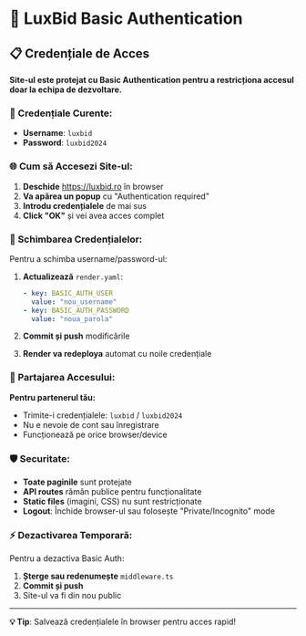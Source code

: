 # 🔐 LuxBid Basic Authentication

## 📋 Credențiale de Acces

**Site-ul este protejat cu Basic Authentication pentru a restricționa accesul doar la echipa de dezvoltare.**

### 🔑 Credențiale Curente:
- **Username**: `luxbid`
- **Password**: `luxbid2024`

### 🌐 Cum să Accesezi Site-ul:

1. **Deschide** https://luxbid.ro în browser
2. **Va apărea un popup** cu "Authentication required"
3. **Introdu credențialele** de mai sus
4. **Click "OK"** și vei avea acces complet

### 🔄 Schimbarea Credențialelor:

Pentru a schimba username/password-ul:

1. **Actualizează** `render.yaml`:
   ```yaml
   - key: BASIC_AUTH_USER
     value: "nou_username"
   - key: BASIC_AUTH_PASSWORD
     value: "noua_parola"
   ```

2. **Commit și push** modificările
3. **Render va redeploya** automat cu noile credențiale

### 👥 Partajarea Accesului:

**Pentru partenerul tău:**
- Trimite-i credențialele: `luxbid` / `luxbid2024`
- Nu e nevoie de cont sau înregistrare
- Funcționează pe orice browser/device

### 🛡️ Securitate:

- **Toate paginile** sunt protejate
- **API routes** rămân publice pentru funcționalitate
- **Static files** (imagini, CSS) nu sunt restricționate
- **Logout**: Închide browser-ul sau folosește "Private/Incognito" mode

### ⚡ Dezactivarea Temporară:

Pentru a dezactiva Basic Auth:
1. **Șterge sau redenumește** `middleware.ts`
2. **Commit și push**
3. Site-ul va fi din nou public

---

**💡 Tip**: Salvează credențialele în browser pentru acces rapid!

